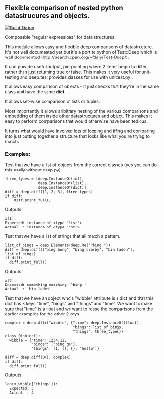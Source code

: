 ## Flexible comparison of nested python datastrucures and objects.

[![Build Status](https://travis-ci.org/tahajahangir/python-deep.svg)](https://travis-ci.org/tahajahangir/python-deep)

Composable "regular expressions" for data structures.

This module allows easy and flexible deep comparisons of
datastructure. It's not well documented yet but it's a port to python
of Test::Deep which is well documented
(http://search.cpan.org/~fdaly/Test-Deep/).

It can provide useful output, pin-pointing where 2 items begin to
differ, rather than just returning true or false. This makes it very
useful for unit-testing and deep.test provides classes for use with
unittest.py .

It allows easy comparison of objects - it just checks that
they're in the same class and have the same __dict__.

It allows set-wise comparison of lists or tuples.

Most importantly it allows aribitrary nesting of the various
comparisons and embedding of them inside other datastructures and
object. This makes it easy to perform comparisons that would otherwise
have been tedious.

It turns what would have involved lots of looping and iffing and
comparing into just putting together a structure that looks like what
you're trying to match.

### Examples:

Test that we have a list of objects from the correct classes (yes you
can do this easily without deep.py).
    
    three_types = [deep.InstanceOf(int),
                   deep.InstanceOf(list),
                   deep.InstanceOf(dict)]
    diff = deep.diff([1, 2, 3], three_types)
    if diff:
        diff.print_full()

Outputs

    x[1]:
    Expected: instance of <type 'list'>
    Actual  : instance of <type 'int'>

Test that we have a list of strings that all match a pattern.

    list_of_bings = deep.Elements(deep.Re("^bing "))
    diff = deep.diff(["bing bong", "bing crosby", "bin laden"], list_of_bings)
    if diff:
      diff.print_full()

Outputs

    x[2]:
    Expected: something matching '^bing '
    Actual  : 'bin laden'


Test that we have an object who's "wibble" attribute is a dict and
that this dict has 3 keys "time", "bings" and "things" and
"time". We want to make sure that "time" is a float and we want to
reuse the comparisons from the earlier examples for the other 2
keys.

    complex = deep.Attr("wibble", {"time": deep.InstanceOf(float),
                                   "bings": list_of_bings,
                                   "things": three_types})
    class O(object):
      wibble = {"time": 1234.12,
                "bings": ["bing go"],
                "things": [1, [], {}, "hello"]}
    
    diff = deep.diff(O(), complex)
    if diff:
      diff.print_full()

Outputs

    len(x.wibble['things']):
      Expected: 3
      Actual  : 4  
